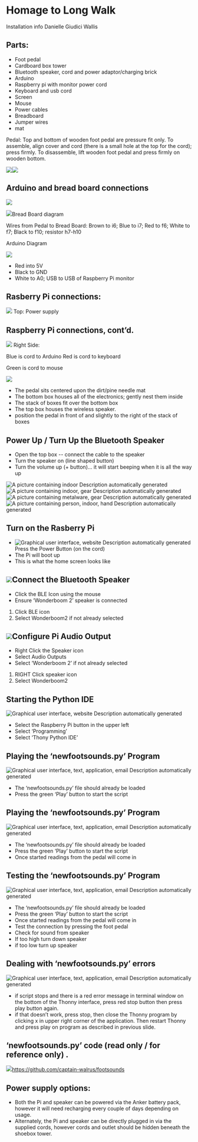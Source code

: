 # Homage to Long Walk

Installation info Danielle Giudici Wallis

## Parts:

-   Foot pedal
-   Cardboard box tower
-   Bluetooth speaker, cord and power adaptor/charging brick
-   Arduino
-   Raspberry pi with monitor power cord
-   Keyboard and usb cord
-   Screen
-   Mouse
-   Power cables
-   Breadboard
-   Jumper wires
-   mat

Pedal: Top and bottom of wooden foot pedal are pressure fit only. To assemble, align cover and cord (there is a small hole at the top for the cord); press firmly. To disassemble, lift wooden foot pedal and press firmly on wooden bottom.

![](media/930ae93b42e4ff6dfebda2787f808426.jpeg)![](media/5e81359f33621a8bcfec5fabef1ea703.jpeg)

## Arduino and bread board connections

![](media/0e11f66bb403778bc955fcfaac0951b1.jpeg)

![](media/a78871bb03d8279f9dfdfc51a1a97f04.jpeg)Bread Board diagram

Wires from Pedal to Bread Board: Brown to i6; Blue to i7; Red to f6; White to f7; Black to f10; resistor h7-h10

Arduino Diagram

![](media/74e5614e5e10ee411a07eb602873b589.jpeg)

-   Red into 5V
-   Black to GND
-   White to A0; USB to USB of Raspberry Pi monitor

## Rasberry Pi connections:
![](media/630f2d592a96b0334bb0eaa5841539f8.jpeg)
Top: Power supply

## Raspberry Pi connections, cont’d.
![](media/3ff5eb32cf95c2ab045cb3a4d57cf24e.jpeg)
Right Side:

Blue is cord to Arduino Red is cord to keyboard

Green is cord to mouse

![](media/c0a76e7f3bc4d86d3d5d0ecdc8b9f4c0.jpeg)

-   The pedal sits centered upon the dirt/pine needle mat
-   The bottom box houses all of the electronics; gently nest them inside
-   The stack of boxes fit over the bottom box
-   The top box houses the wireless speaker.
-   position the pedal in front of and slightly to the right of the stack of boxes

## Power Up / Turn Up the Bluetooth Speaker

-   Open the top box -- connect the cable to the speaker
-   Turn the speaker on (line shaped button)
-   Turn the volume up (+ button)… it will start beeping when it is all the way up

![A picture containing indoor Description automatically generated](media/cd033ab76986b529b40826126275f0ac.jpeg)![A picture containing indoor, gear Description automatically generated](media/44fb1964b04b38be6f4286c53ada27b8.jpeg)![A picture containing metalware, gear Description automatically generated](media/0ca3ecb7465315962ed656d7ab2aa141.png)![A picture containing person, indoor, hand Description automatically generated](media/f86bbadde17d954637c12000e087e967.jpeg)

## Turn on the Rasberry Pi

-   ![Graphical user interface, website Description automatically generated](media/8b8c1a2ae221b4bef02d617fbd67f5eb.jpeg)Press the Power Button (on the cord)
-   The Pi will boot up
-   This is what the home screen looks like

## ![](media/449e52fa6d25730f80b52edaf1569443.jpeg)Connect the Bluetooth Speaker

-   Click the BLE Icon using the mouse
-   Ensure ‘Wonderboom 2’ speaker is connected
1.  Click BLE icon
2.  Select Wonderboom2 if not already selected

## ![](media/a4dd12cfb0ed4c4286051766d27cfd4d.jpeg)Configure Pi Audio Output

-   Right Click the Speaker icon
-   Select Audio Outputs
-   Select ‘Wonderboom 2’ if not already selected
1.  RIGHT Click speaker icon
2.  Select Wonderboom2

## Starting the Python IDE

![Graphical user interface, website Description automatically generated](media/8a2cb73fc082581284c921036855702b.jpeg)

-   Select the Raspberry Pi button in the upper left
-   Select ‘Programming’
-   Select ‘Thony Python IDE’

## Playing the ‘newfootsounds.py’ Program

![Graphical user interface, text, application, email Description automatically generated](media/e26541c10b415a59b6e9247687eaa095.jpeg)

-   The ‘newfootsounds.py’ file should already be loaded
-   Press the green ‘Play’ button to start the script

## Playing the ‘newfootsounds.py’ Program

![Graphical user interface, text, application, email Description automatically generated](media/42bbb81ffd6f85d9edfb2f855c885cf1.png)

-   The ‘newfootsounds.py’ file should already be loaded
-   Press the green ‘Play’ button to start the script
-   Once started readings from the pedal will come in

## Testing the ‘newfootsounds.py’ Program

![Graphical user interface, text, application, email Description automatically generated](media/2687c5fc5320548cb66d0a2f0cbfc65a.jpeg)

-   The ‘newfootsounds.py’ file should already be loaded
-   Press the green ‘Play’ button to start the script
-   Once started readings from the pedal will come in
-   Test the connection by pressing the foot pedal
-   Check for sound from speaker
-   If too high turn down speaker
-   if too low turn up speaker

## Dealing with ‘newfootsounds.py’ errors

![Graphical user interface, text, application, email Description automatically generated](media/2687c5fc5320548cb66d0a2f0cbfc65a.jpeg)

-   if script stops and there is a red error message in terminal window on the bottom of the Thonny interface, press red stop button then press play button again.
-   if that doesn’t work, press stop, then close the Thonny program by clicking x in upper right corner of the application. Then restart Thonny and press play on program as described in previous slide.

## ‘newfootsounds.py’ code (read only / for reference only) .

![](media/b0941f5952eb2b7506f0cfd7cd94705d.jpeg)https://github.com/captain-walrus/footsounds

## Power supply options:

-   Both the Pi and speaker can be powered via the Anker battery pack, however it will need recharging every couple of days depending on usage.
-   Alternately, the Pi and speaker can be directly plugged in via the supplied cords, however cords and outlet should be hidden beneath the shoebox tower.
